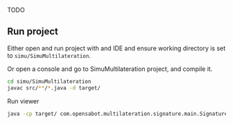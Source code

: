 TODO

## Run project
Either open and run project with and IDE and ensure working directory is set to `simu/SimuMultilateration`.

Or open a console and go to SimuMultilateration project, and compile it.
```bash
cd simu/SimuMultilateration
javac src/**/*.java -d target/
```

Run viewer
```bash
java -cp target/ com.opensabot.multilateration.signature.main.SignatureViewer
```